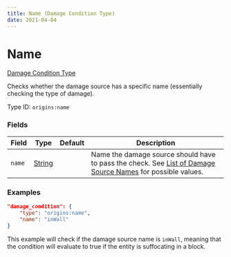 ```yaml
---
title: Name (Damage Condition Type)
date: 2021-04-04
---
```


# Name

[Damage Condition Type](../damage_condition_types.md)

Checks whether the damage source has a specific name (essentially checking the type of damage).

Type ID: `origins:name`


### Fields

Field  | Type | Default | Description
-------|------|---------|-------------
`name` | [String](../data_types/string.md) | |  Name the damage source should have to pass the check. See [List of Damage Source Names](../../misc/extras/damage_source_names.md) for possible values.


### Examples

```json
"damage_condition": {
    "type": "origins:name",
    "name": "inWall"
}
```

This example will check if the damage source name is `inWall`, meaning that the condition will evaluate to true if the entity is suffocating in a block.
